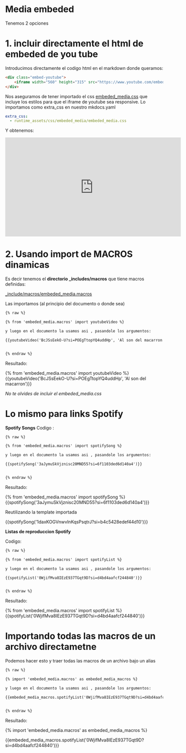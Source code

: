 # Media embeded

Tenemos 2 opciones

# 1. incluir directamente el html de embeded de you tube

Introducimos directamente el codigo html en el markdown donde queramos:

```html
<div class="embed-youtube">
    <iframe width="560" height="315" src="https://www.youtube.com/embed/v_5bFeagYqs?si=Q0URMeSugtmUob3s" title="YouTube video player" frameborder="0" allow="accelerometer; autoplay; clipboard-write; encrypted-media; gyroscope; picture-in-picture; web-share" allowfullscreen></iframe>
</div>
```
Nos aseguramos de tener importado el css [embeded_media.css](../../runtime_assets/css/embeded_media/embeded_media.css) que incluye los estilos para que el iframe de youtube sea responsive. Lo importamos como extra_css en nuestro mkdocs.yaml

```yml
extra_css:
  - runtime_assets/css/embeded_media/embeded_media.css
```
Y obtenemos:
<div class="embed-youtube">
    <iframe width="560" height="315" src="https://www.youtube.com/embed/v_5bFeagYqs?si=Q0URMeSugtmUob3s" title="YouTube video player" frameborder="0" allow="accelerometer; autoplay; clipboard-write; encrypted-media; gyroscope; picture-in-picture; web-share" allowfullscreen></iframe>
</div>

# 2. Usando import de MACROS dinamicas

Es decir tenemos el **directorio _includes/macros** que tiene macros definidas:

   [_include/macros/embeded_media.macros](../../_include/macros/embeded_media.macros)  

Las importamos (al principio del documento o donde sea)

```md
{% raw %}

{% from 'embeded_media.macros' import youtubeVideo %}

y luego en el documento la usamos asi , pasandole los argumentos:

{{youtubeVideo('BcJSsEekO-U?si=POEgTtopYQ4uddHp', 'Al son del macarron')}}


{% endraw %}
```

Resultado:

{% from 'embeded_media.macros' import youtubeVideo %}
{{youtubeVideo('BcJSsEekO-U?si=POEgTtopYQ4uddHp', 'Al son del macarron')}}


*No te olvides de incluir el embeded_media.css*

# Lo mismo para links Spotify

**Spotify Songs**
Codigo :
```md
{% raw %}

{% from 'embeded_media.macros' import spotifySong %}

y luego en el documento la usamos asi , pasandole los argumentos:

{{spotifySong('3aJymuSkVjznisc20MND55?si=6f1103ded6d140a4')}}


{% endraw %}
```

Resultado:

{% from 'embeded_media.macros' import spotifySong %}
{{spotifySong('3aJymuSkVjznisc20MND55?si=6f1103ded6d140a4')}}

Reutilizando la template importada

{{spotifySong('1daxKOGVnwvlnKqsPsqtrJ?si=b4c5428edef44d10')}}

**Listas de reproduccion Spotify**

Codigo:

```md
{% raw %}

{% from 'embeded_media.macros' import spotifyList %}

y luego en el documento la usamos asi , pasandole los argumentos:

{{spotifyList('0WjifMva8IEzE937TGqt9D?si=d4bd4aafcf244840')}}


{% endraw %}
```
Resultado:

{% from 'embeded_media.macros' import spotifyList %}
{{spotifyList('0WjifMva8IEzE937TGqt9D?si=d4bd4aafcf244840')}}

# Importando todas las macros de un archivo directametne

Podemos hacer esto y traer todas las macros de un archivo bajo un alias

```md
{% raw %}

{% import 'embeded_media.macros' as embeded_media_macros %}

y luego en el documento la usamos asi , pasandole los argumentos:

{{embeded_media_macros.spotifyList('0WjifMva8IEzE937TGqt9D?si=d4bd4aafcf244840')}}


{% endraw %}
```

Resultado:

{% import 'embeded_media.macros' as embeded_media_macros %}

{{embeded_media_macros.spotifyList('0WjifMva8IEzE937TGqt9D?si=d4bd4aafcf244840')}}